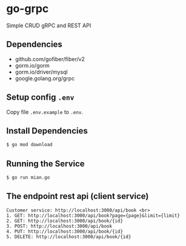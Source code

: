 # go-grpc
Simple CRUD gRPC and REST API

## Dependencies
- github.com/gofiber/fiber/v2
- gorm.io/gorm
- gorm.io/driver/mysql  
- google.golang.org/grpc

## Setup config `.env`
Copy file `.env.example` to `.env`.

## Install Dependencies
```bash
$ go mod download
```

## Running the Service
```bash
$ go run mian.go
```

## The endpoint rest api (client service)
    Customer service: http://localhost:3000/api/book <br>
    1. GET: http://localhost:3000/api/book?page={page}&limit={limit}
    2. GET: http://localhost:3000/api/book/{id}
    3. POST: http://localhost:3000/api/book
    4. PUT: http://localhost:3000/api/book/{id}
    5. DELETE: http://localhost:3000/api/book/{id}
    
